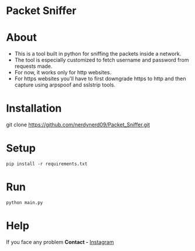 # Packet Sniffer
# About 

- This is a tool built in python for sniffing the packets inside a network.
- The tool is especially customized to fetch username and password from requests made.
- For now, it works only for http websites. 
- For https websites you'll have to first downgrade https to http and then capture using arpspoof and sslstrip tools.

# Installation

git clone https://github.com/nerdynerd09/Packet_Sniffer.git

# Setup

``` pip install -r requirements.txt ```

# Run

``` python main.py ```

# Help

If you face any problem **Contact -** [Instagram](https://www.instagram.com/hackersarena0/)
